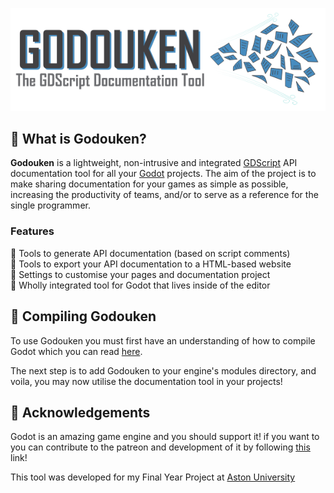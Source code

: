 <p align="center">
    <img src="icons/logo_detailed_md.png" />
</p>

## :round_pushpin: What is Godouken?
**Godouken** is a lightweight, non-intrusive and integrated [GDScript](https://docs.godotengine.org/en/stable/getting_started/scripting/gdscript/gdscript_basics.html) API documentation tool for all your [Godot](https://godotengine.org) projects. The aim of the project is to make sharing documentation for your games as simple as possible, increasing the productivity of teams, and/or to serve as a reference for the single programmer.

### Features
:small_blue_diamond: Tools to generate API documentation (based on script comments)  
:small_blue_diamond: Tools to export your API documentation to a HTML-based website  
:small_blue_diamond: Settings to customise your pages and documentation project  
:small_blue_diamond: Wholly integrated tool for Godot that lives inside of the editor

## :memo: Compiling Godouken
To use Godouken you must first have an understanding of how to compile Godot which you can read [here](https://docs.godotengine.org/en/latest/development/compiling/).  
  
The next step is to add Godouken to your engine's modules directory, and voila, you may now utilise the documentation tool in your projects!

## :mega: Acknowledgements
Godot is an amazing game engine and you should support it! if you want to you can contribute to the patreon and development of it by following [this](https://www.patreon.com/godotengine) link!  
  
This tool was developed for my Final Year Project at [Aston University](https://www.aston.ac.uk/)
